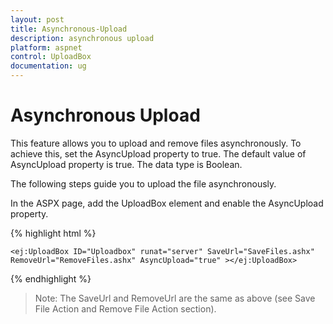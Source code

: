```yaml
---
layout: post
title: Asynchronous-Upload
description: asynchronous upload
platform: aspnet
control: UploadBox
documentation: ug
---
```


# Asynchronous Upload

This feature allows you to upload and remove files asynchronously. To achieve this, set the AsyncUpload property to true. The default value of AsyncUpload property is true. The data type is Boolean.

The following steps guide you to upload the file asynchronously.

 In the ASPX page, add the UploadBox element and enable the AsyncUpload property.

{% highlight html %}



    <ej:UploadBox ID="Uploadbox" runat="server" SaveUrl="SaveFiles.ashx" RemoveUrl="RemoveFiles.ashx" AsyncUpload="true" ></ej:UploadBox>





{% endhighlight %}

> Note: The SaveUrl and RemoveUrl are the same as above (see Save File Action and Remove File Action section).

